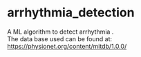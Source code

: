 # arrhythmia_detection
A ML algorithm to detect arrhythmia .  
The data base used can be found at: https://physionet.org/content/mitdb/1.0.0/
